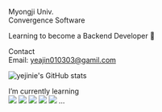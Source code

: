 
Myongji Univ. <br>
Convergence Software

Learning to become a Backend Developer 🌱

Contact <br>
Email: yeajin010303@gamil.com



![yejinie's GitHub stats](https://github-readme-stats.vercel.app/api?username=yejinie&show_icons=true)


I’m currently learning 
<br>
<img src="https://img.shields.io/badge/Java-E34F26?style=flat"/>
<img src="https://img.shields.io/badge/Kotlin-7F52FF?style=flat&logo=Kotlin&logoColor=white"/>
<img src="https://img.shields.io/badge/Spring-6DB33F?style=flat&logo=Spring&logoColor=white"/>
<img src="https://img.shields.io/badge/JavaScript-F7DF1E?style=flat&logo=JavaScript&logoColor=white"/>
<img src="https://img.shields.io/badge/MySQL-4479A1?style=flat&logo=MySQL&logoColor=white"/>
...

<!--
**yejinie/yejinie** is a ✨ _special_ ✨ repository because its `README.md` (this file) appears on your GitHub profile.

Here are some ideas to get you started:

- 🔭 I’m currently working on ...
- 🌱 I’m currently learning ...
- 👯 I’m looking to collaborate on ...
- 🤔 I’m looking for help with ...
- 💬 Ask me about ...
- 📫 How to reach me: ...
- 😄 Pronouns: ...
- ⚡ Fun fact: ...
-->
